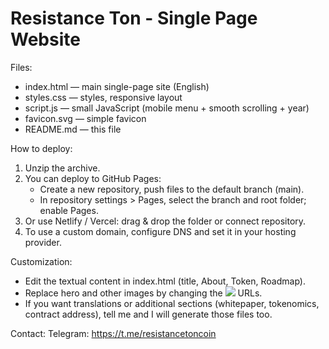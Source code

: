 Resistance Ton - Single Page Website
====================================

Files:
- index.html — main single-page site (English)
- styles.css — styles, responsive layout
- script.js — small JavaScript (mobile menu + smooth scrolling + year)
- favicon.svg — simple favicon
- README.md — this file

How to deploy:
1. Unzip the archive.
2. You can deploy to GitHub Pages:
   - Create a new repository, push files to the default branch (main).
   - In repository settings > Pages, select the branch and root folder; enable Pages.
3. Or use Netlify / Vercel: drag & drop the folder or connect repository.
4. To use a custom domain, configure DNS and set it in your hosting provider.

Customization:
- Edit the textual content in index.html (title, About, Token, Roadmap).
- Replace hero and other images by changing the <img src="..."> URLs.
- If you want translations or additional sections (whitepaper, tokenomics, contract address),
  tell me and I will generate those files too.

Contact:
Telegram: https://t.me/resistancetoncoin
